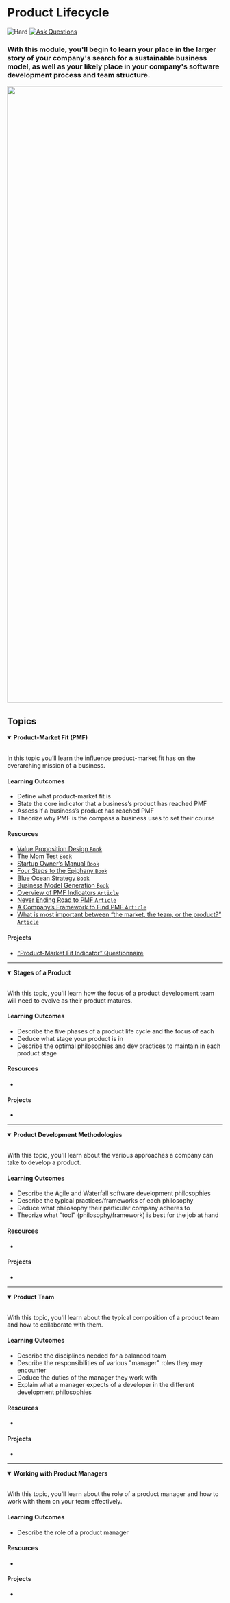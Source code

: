# Product Lifecycle

![Hard](https://img.shields.io/badge/Difficulty-%E2%97%8F%20Easy-brightgreen?style=flat-square)
<a href="https://github.com/engineerkit/engineerkit/discussions">![Ask Questions](https://img.shields.io/badge/Ask%20Questions%20-blue.svg?style=flat-square&logo=discourse&logoWidth=15&labelColor=555&color=4d51cc)</a>

### With this module, you'll begin to learn your place in the larger story of your company's search for a sustainable business model, as well as your likely place in your company's software development process and team structure.

<img width="1440" src="https://user-images.githubusercontent.com/894178/138342120-9dd3efff-bf3d-4242-9aed-20d874252266.png">

## Topics

<details open>
   <summary><b>Product-Market Fit (PMF)</b></summary><br/>

   In this topic you’ll learn the influence product-market fit has on the overarching mission of a business.
   
   #### Learning Outcomes
   * Define what product-market fit is
   * State the core indicator that a business’s product has reached PMF
   * Assess if a business’s product has reached PMF
   * Theorize why PMF is the compass a business uses to set their course

   #### Resources
   * [Value Proposition Design `Book`](https://www.amazon.com/Value-Proposition-Design-Customers-Strategyzer/dp/1118968050)
   * [The Mom Test `Book`](https://www.amazon.com/Mom-Test-customers-business-everyone/dp/1492180742)
   * [Startup Owner’s Manual `Book`](https://www.amazon.com/Startup-Owners-Manual-Step-Step/dp/1119690684)
   * [Four Steps to the Epiphany `Book`](https://www.amazon.com/Four-Steps-Epiphany-Successful-Strategies/dp/1119690358)
   * [Blue Ocean Strategy `Book`](https://www.amazon.com/Blue-Ocean-Strategy-Expanded-Uncontested/dp/1625274491)
   * [Business Model Generation `Book`](https://www.amazon.com/Business-Model-Generation-Visionaries-Challengers/dp/0470876417)
   * [Overview of PMF Indicators `Article`](https://www.lennysnewsletter.com/p/how-to-know-if-youve-got-productmarket)
   * [Never Ending Road to PMF `Article`](https://brianbalfour.com/essays/product-market-fit)
   * [A Company’s Framework to Find PMF `Article`](https://review.firstround.com/how-superhuman-built-an-engine-to-find-product-market-fit)
   * [What is most important between “the market, the team, or the product?” `Article`](https://pmarchive.com/guide_to_startups_part4.html)

   #### Projects
   * [“Product-Market Fit Indicator” Questionnaire](https://github.com/enokcollective/engineerkit/blob/4c9cb429ad722ac4a44db522a57877e8c496d818/projects/product-lifecycle_pmf-questionnaire.md)
</details>

----

<details open>
   <summary><b>Stages of a Product</b></summary><br/>

   With this topic, you'll learn how the focus of a product development team will need to evolve as their product matures.
   
   #### Learning Outcomes
   * Describe the five phases of a product life cycle and the focus of each
   * Deduce what stage your product is in
   * Describe the optimal philosophies and dev practices to maintain in each product stage

   #### Resources
   * 

   #### Projects
   *
</details>

----

<details open>
   <summary><b>Product Development Methodologies</b></summary><br/>

   With this topic, you'll learn about the various approaches a company can take to develop a product.
   
   #### Learning Outcomes
   * Describe the Agile and Waterfall software development philosophies
   * Describe the typical practices/frameworks of each philosophy 
   * Deduce what philosophy their particular company adheres to 
   * Theorize what "tool" (philosophy/framework) is best for the job at hand

   #### Resources
   * 

   #### Projects
   *
</details>

----

<details open>
   <summary><b>Product Team</b></summary><br/>

   With this topic, you'll learn about the typical composition of a product team and how to collaborate with them.
   
   #### Learning Outcomes
   * Describe the disciplines needed for a balanced team
   * Describe the responsibilities of various "manager" roles they may encounter
   * Deduce the duties of the manager they work with
   * Explain what a manager expects of a developer in the different development philosophies

   #### Resources
   * 

   #### Projects
   *
</details>

----

<details open>
   <summary><b>Working with Product Managers</b></summary><br/>

   With this topic, you’ll learn about the role of a product manager and how to work with them on your team effectively.
   
   #### Learning Outcomes
   * Describe the role of a product manager

   #### Resources
   * 

   #### Projects
   *
</details>
